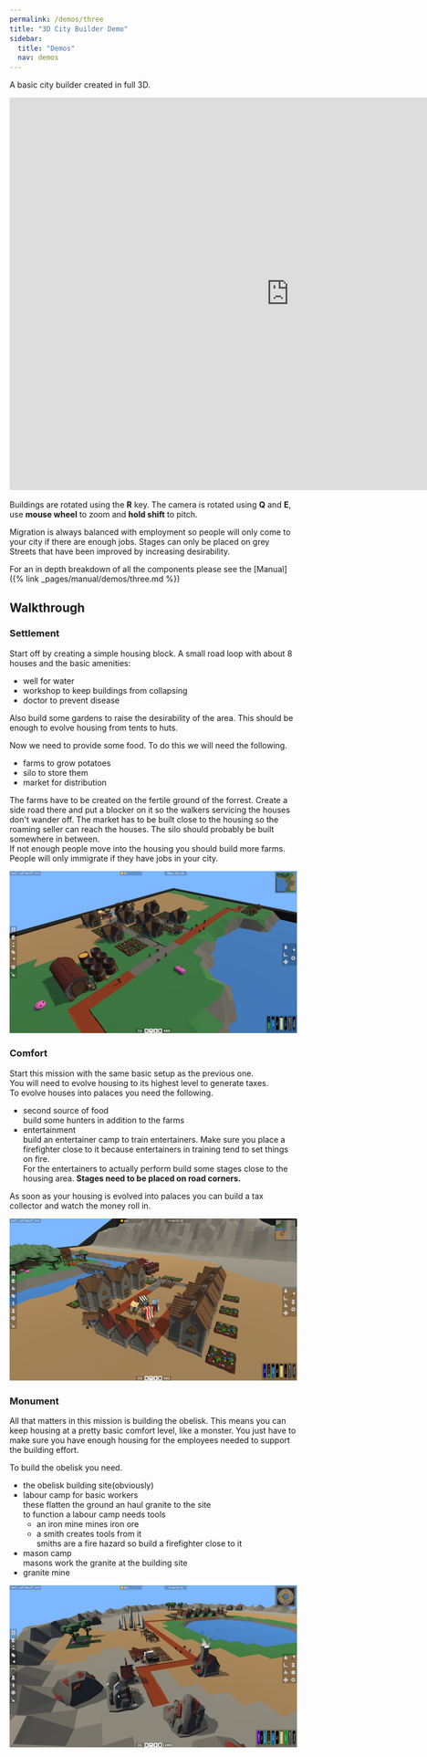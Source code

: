 ```yaml
---
permalink: /demos/three
title: "3D City Builder Demo"
sidebar:
  title: "Demos"
  nav: demos
---
```


A basic city builder created in full 3D.

<iframe frameborder="0" src="https://itch.io/embed-upload/4230593?color=000000" allowfullscreen="0" width="980" height="688"></iframe>  
  
Buildings are rotated using the __R__ key. The camera is rotated using __Q__ and __E__, use __mouse wheel__ to zoom and __hold shift__ to pitch.  
  
Migration is always balanced with employment so people will only come to your city if there are enough jobs. Stages can only be placed on grey Streets that have been improved by increasing desirability.  
  
For an in depth breakdown of all the components please see the [Manual]({% link _pages/manual/demos/three.md %})  

## Walkthrough
### Settlement
Start off by creating a simple housing block. A small road loop with about 8 houses and the basic amenities:
* well for water
* workshop to keep buildings from collapsing
* doctor to prevent disease  

Also build some gardens to raise the desirability of the area.
This should be enough to evolve housing from tents to huts.

Now we need to provide some food. To do this we will need the following.
* farms to grow potatoes
* silo to store them
* market for distribution  

The farms have to be created on the fertile ground of the forrest. Create a side road there and put a blocker on it so the walkers servicing the houses don't wander off.
The market has to be built close to the housing so the roaming seller can reach the houses. The silo should probably be built somewhere in between.  
If not enough people move into the housing you should build more farms. People will only immigrate if they have jobs in your city.

![Settlement Mission Won](/assets/images/settlement.PNG)
### Comfort
Start this mission with the same basic setup as the previous one.  
You will need to evolve housing to its highest level to generate taxes.  
To evolve houses into palaces you need the following.
* second source of food  
build some hunters in addition to the farms
* entertainment  
build an entertainer camp to train entertainers. Make sure you place a firefighter close to it because entertainers in training tend to set things on fire.  
For the entertainers to actually perform build some stages close to the housing area. __Stages need to be placed on road corners.__  

As soon as your housing is evolved into palaces you can build a tax collector and watch the money roll in.

![Comfort Mission Won](/assets/images/comfort.PNG)

### Monument

All that matters in this mission is building the obelisk. This means you can keep housing at a pretty basic comfort level, like a monster. You just have to make sure you have enough housing for the employees needed to support the building effort.  

To build the obelisk you need.
* the obelisk building site(obviously)
* labour camp for basic workers  
these flatten the ground an haul granite to the site  
to function a labour camp needs tools
  * an iron mine mines iron ore
  * a smith creates tools from it  
  smiths are a fire hazard so build a firefighter close to it
* mason camp  
masons work the granite at the building site
* granite mine 

![Monument Mission Won](/assets/images/monument.PNG)